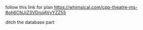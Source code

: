 follow this link for plan
https://whimsical.com/cpp-theatre-ms-8oh6CNJjZ3VDnqAVvYZZ55

ditch the database part